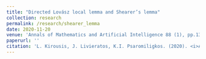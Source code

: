 ```yaml
---
title: "Directed Lovász local lemma and Shearer’s lemma"
collection: research
permalink: /research/shearer_lemma
date: 2020-11-20
venue: 'Annals of Mathematics and Artificial Intelligence 88 (1), pp.133-155'
paperurl: ''
citation: 'L. Kirousis, J. Livieratos, K.I. Psaromiligkos. (2020). <i>Annals of Mathematics and Artificial Intelligence 88 (1), pp.133-155</i>.'
---
```


